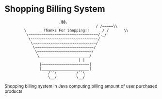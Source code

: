 # Shopping Billing System
                             ,@@, 
		                                      / /=====\\
             \        Thanks For Shopping!!      / /       \\
              \~~~~~~~~~~~~~~~~~~~~~~~~~~~~~~~~/._/
               \~~~~~~~~~~~~~~~~~~~~~~~~~~~~~~~/ 
                \~~~~~~~~~~~~~~~~~~~~~~~~~~~~~/ 
                 \~~~~~~~~~~~~~~~~~~~~~~~~~~~/ 
                  \~~~~~~~~~~~~~~~~~~~~~~~~~/ 
                   \_______________________/ 
                                      | |   
                    |~~~~~~~~~~~~~~~~~~~~~~| 
                    |______________________| 
                        /``\         /``\   
                        \__/         \__/ 
Shopping billing system in Java computing billing amount of user purchased products.
